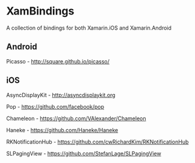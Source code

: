 # XamBindings

A collection of bindings for both Xamarin.iOS and Xamarin.Android

Android
-------

Picasso - http://square.github.io/picasso/


iOS
---

AsyncDisplayKit - http://asyncdisplaykit.org

Pop - https://github.com/facebook/pop

Chameleon - https://github.com/VAlexander/Chameleon

Haneke - https://github.com/Haneke/Haneke

RKNotificationHub - https://github.com/cwRichardKim/RKNotificationHub

SLPagingView - https://github.com/StefanLage/SLPagingView

